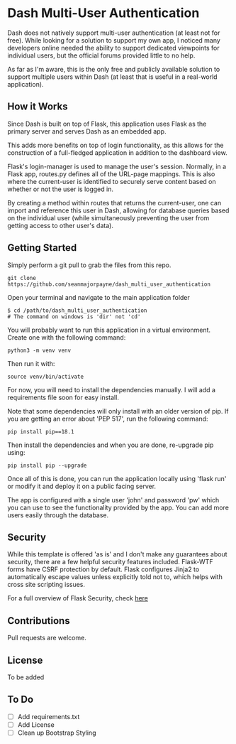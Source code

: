 # Dash Multi-User Authentication

Dash does not natively support multi-user authentication (at least not for free). While
looking for a solution to support my own app, I noticed many developers online needed
the ability to support dedicated viewpoints for individual users, but the official forums
provided little to no help.

As far as I'm aware, this is the only free and publicly available solution to support
multiple users within Dash (at least that is useful in a real-world application).

## How it Works

Since Dash is built on top of Flask, this application uses Flask as the primary server
and serves Dash as an embedded app.

This adds more benefits on top of login functionality, as this allows for the construction
of a full-fledged application in addition to the dashboard view.

Flask's login-manager is used to manage the user's session. Normally, in a Flask app,
routes.py defines all of the URL-page mappings. This is also where the current-user is
identified to securely serve content based on whether or not the user is logged in. 

By creating a method within routes that returns the current-user, one can import and 
reference this user in Dash, allowing for database queries based on the individual user 
(while simultaneously preventing the user from getting access to other user's data).

## Getting Started

Simply perform a git pull to grab the files from this repo.

```
git clone https://github.com/seanmajorpayne/dash_multi_user_authentication
```

Open your terminal and navigate to the main application folder

```
$ cd /path/to/dash_multi_user_authentication
# The command on windows is 'dir' not 'cd'
```

You will probably want to run this application in a virtual environment. Create one with
the following command:

```
python3 -m venv venv
```

Then run it with:

```
source venv/bin/activate
```

For now, you will need to install the dependencies manually. I will add a requirements
file soon for easy install.

Note that some dependencies will only install with an older version of pip. If you are
getting an error about 'PEP 517', run the following command:

```
pip install pip==18.1
```

Then install the dependencies and when you are done, re-upgrade pip using:

```
pip install pip --upgrade
```

Once all of this is done, you can run the application locally using 'flask run' or
modify it and deploy it on a public facing server.

The app is configured with a single user 'john' and password 'pw' which you
can use to see the functionality provided by the app. You can add more users easily
through the database.

## Security

While this template is offered 'as is' and I don't make any guarantees about security,
there are a few helpful security features included. Flask-WTF forms have CSRF protection
by default. Flask configures Jinja2 to automatically escape values unless explicitly told
not to, which helps with cross site scripting issues.

For a full overview of Flask Security, check [here](https://flask.palletsprojects.com/en/1.1.x/security/)

## Contributions

Pull requests are welcome.

## License
To be added

## To Do
- [ ] Add requirements.txt
- [ ] Add License
- [ ] Clean up Bootstrap Styling
